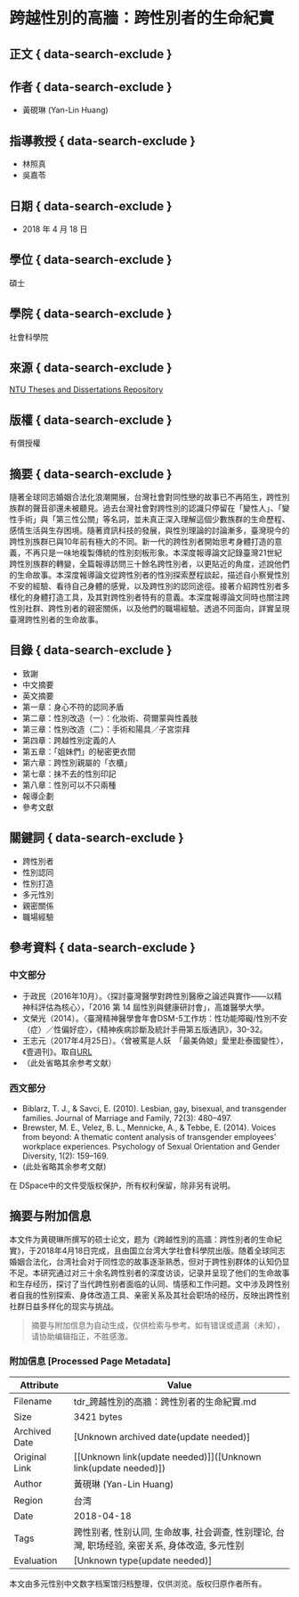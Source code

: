 # 跨越性別的高牆：跨性別者的生命紀實

## 正文 { data-search-exclude }


## 作者 { data-search-exclude }

- 黃硯琳 (Yan-Lin Huang)

## 指導教授 { data-search-exclude }

- 林照真
- 吳嘉苓

## 日期 { data-search-exclude }

- 2018 年 4 月 18 日

## 學位 { data-search-exclude }

碩士

## 學院 { data-search-exclude }

社會科學院

## 來源 { data-search-exclude }

[NTU Theses and Dissertations Repository](http://tdr.lib.ntu.edu.tw/jspui/handle/123456789/69808)

## 版權 { data-search-exclude }

有償授權

## 摘要 { data-search-exclude }

隨著全球同志婚姻合法化浪潮開展，台灣社會對同性戀的故事已不再陌生，跨性別族群的聲音卻還未被聽見。過去台灣社會對跨性別的認識只停留在「變性人」、「變性手術」與「第三性公關」等名詞，並未真正深入理解這個少數族群的生命歷程、感情生活與生存困境。隨著資訊科技的發展，與性別理論的討論漸多，臺灣現今的跨性別族群已與10年前有極大的不同。新一代的跨性別者開始思考身體打造的意義，不再只是一味地複製傳統的性別刻板形象。本深度報導論文記錄臺灣21世紀跨性別族群的轉變，全篇報導訪問三十餘名跨性別者，以更貼近的角度，述說他們的生命故事。本深度報導論文從跨性別者的性別探索歷程談起，描述自小察覺性別不安的經驗、看待自己身體的感覺，以及跨性別的認同途徑。接著介紹跨性別者多樣化的身體打造工具，及其對跨性別者特有的意義。本深度報導論文同時也關注跨性別社群、跨性別者的親密關係，以及他們的職場經驗。透過不同面向，詳實呈現臺灣跨性別者的生命故事。

## 目錄 { data-search-exclude }

- 致謝
- 中文摘要
- 英文摘要
- 第一章：身心不符的認同矛盾
- 第二章：性別改造（一）：化妝術、荷爾蒙與性義肢
- 第三章：性別改造（二）：手術和陽具／子宮崇拜
- 第四章：跨越性別定義的人
- 第五章：「姐妹們」的秘密更衣間
- 第六章：跨性別親屬的「衣櫃」
- 第七章：抹不去的性別印記
- 第八章：性別可以不只兩種
- 報導企劃
- 參考文獻

## 關鍵詞 { data-search-exclude }

- 跨性別者
- 性別認同
- 性別打造
- 多元性別
- 親密關係
- 職場經驗

## 參考資料 { data-search-exclude }

### 中文部分

- 于政民（2016年10月）。〈探討臺灣醫學對跨性別醫療之論述與實作——以精神科評估為核心〉，「2016 第 14 屆性別與健康研討會」，高雄醫學大學。
- 文榮光（2014）。〈臺灣精神醫學會年會DSM-5工作坊：性功能障礙/性別不安（症）／性偏好症〉，《精神疾病診斷及統計手冊第五版通訊》，30-32。
- 王志元（2017年4月25日）。〈曾被罵是人妖　「最美偽娘」愛里赴泰國變性〉，《壹週刊》。取自[URL](http://www.nextmag.com.tw/realtimenews/news/285300)
- （此处省略其余参考文献）

### 西文部分

- Biblarz, T. J., & Savci, E. (2010). Lesbian, gay, bisexual, and transgender families. Journal of Marriage and Family, 72(3): 480–497.
- Brewster, M. E., Velez, B. L., Mennicke, A., & Tebbe, E. (2014). Voices from beyond: A thematic content analysis of transgender employees’ workplace experiences. Psychology of Sexual Orientation and Gender Diversity, 1(2): 159–169.
- (此处省略其余参考文献)

在 DSpace中的文件受版权保护，所有权利保留，除非另有说明。
<!-- tcd_original_link https://tdr.lib.ntu.edu.tw/handle/123456789/69808?mode=full -->


## 摘要与附加信息

<!-- tcd_abstract -->
本文件为黄硯琳所撰写的硕士论文，题为《跨越性別的高牆：跨性別者的生命紀實》，于2018年4月18日完成，且由国立台湾大学社會科學院出版。随着全球同志婚姻合法化，台湾社会对于同性恋的故事逐渐熟悉，但对于跨性别群体的认知仍显不足。本研究通过对三十余名跨性别者的深度访谈，记录并呈现了他们的生命故事和生存经历，探讨了当代跨性别者面临的认同、情感和工作问题。文中涉及跨性别者自我的性别探索、身体改造工具、亲密关系及其社会职场的经历，反映出跨性别社群日益多样化的现实与挑战。
<!-- tcd_abstract_end -->

> 摘要与附加信息为自动生成，仅供检索与参考。如有错误或遗漏（未知），请协助编辑指正，不胜感激。

### 附加信息 [Processed Page Metadata]

| Attribute       | Value                                  |
|-----------------|----------------------------------------|
| Filename        | tdr_跨越性別的高牆：跨性別者的生命紀實.md                             |
| Size            | 3421 bytes                           |
| Archived Date   | [Unknown archived date(update needed)]                             |
| Original Link   | [[Unknown link(update needed)]]([Unknown link(update needed)])                       |
| Author          | 黃硯琳 (Yan-Lin Huang)                               |
| Region          | 台湾                               |
| Date            | 2018-04-18                                 |
| Tags            | 跨性别者, 性别认同, 生命故事, 社会调查, 性别理论, 台灣, 职场经验, 亲密关系, 身体改造, 多元性别                                 |
| Evaluation            | [Unknown type(update needed)]                                 |
<!-- tcd_table_end -->

本文由多元性别中文数字档案馆归档整理，仅供浏览。版权归原作者所有。
